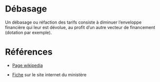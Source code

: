 # Débasage
<!-- SPDX-License-Identifier: MPL-2.0 -->

Un débasage ou réfaction des tarifs consiste à diminuer l’enveloppe financière qui leur est dévolue, au profit d’un autre vecteur de financement (dotation <link-previewer href="MIGAC.html" text="MIGAC" preview-title="MIGAC - Missions d’intérêt général et de l’aide à la contractualisation " preview-text="La dotation de financement des MIGAC permet de financer les activités des établissements de MCO qui ne sont pas tarifées à l’activité. " /> par exemple).

# Références

- [Page wikipedia]()

- [Fiche](https://solidarites-sante.gouv.fr/professionnels/gerer-un-etablissement-de-sante-medico-social/financement/financement-des-etablissements-de-sante-10795/financement-des-etablissements-de-sante-glossaire/article/debasage) sur le site internet du ministère
